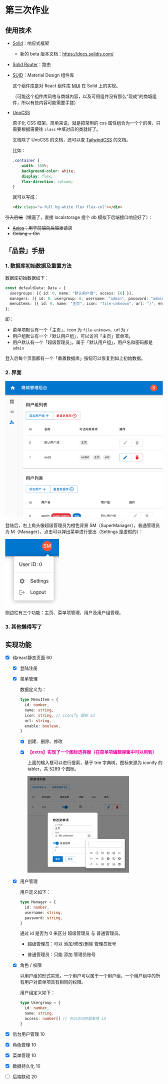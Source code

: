 # 第三次作业

## 使用技术

- [Solid](https://www.solidjs.com/)：响应式框架

    - 新的 beta 版本文档：https://docs.solidjs.com/

- [Solid Router](https://github.com/solidjs/solid-router)：路由

- [SUID](https://suid.io/)：Material Design 组件库

    这个组件库是对 React 组件库 [MUI](https://mui.com/core/) 在 Solid 上的实现。

    （可能这个组件库风格与商城内容，以及可用组件没有那么“现成”的商城组件，所以有些内容可能需要手搓）

- [UnoCSS](https://unocss.dev/)

    原子化 CSS 框架，简单来说，就是把常用的 css 属性组合为一个个的类，只需要根据需要往 `class` 中填对应的类就好了。

    文档除了 UnoCSS 的文档，还可以查 [TailwindCSS](https://tailwindcss.com/docs/installation) 的文档。

    比如：

    ```css
    .container {
        width: 100%;
        background-color: white;
        display: flex;
        flex-direction: column;
    }
    ```

    就可以写成：

    ```html
    <div class="w-full bg-white flex flex-col"></div>
    ```

<s>引入后端</s>（懒逼了，直接 localstorage 搓个 db 模拟下后端接口响应好了）：

- <s>[Axios](https://github.com/axios/axios)：用于前端向后端发请求</s>
- <s>Golang + Gin</s>

## 「品尝」手册

### 1. 数据库初始数据及重置方法

数据库初始数据如下：

```ts
const defaultData: Data = {
  usergroups: [{ id: 0, name: "默认用户组", access: [0] }],
  managers: [{ id: 0, usergroup: 0, username: "admin", password: "admin" }],
  menuItems: [{ id: 0, name: "主页", icon: "file-unknown", url: "/", enable: true }]
};
```

即：

- 菜单项默认有一个「主页」，icon 为 `file-unknown`，url 为 `/`
- 用户组默认有一个「默认用户组」，可以访问「主页」菜单项。
- 用户默认有一个「超级管理员」，属于「默认用户组」，用户名和密码都是 `admin`

登入后每个页面都有一个「重置数据库」按钮可以恢复到如上初始数据。

### 2. 界面

![image-20240601145958311](./assets/image-20240601145958311.png)

登陆后，右上角头像超级管理员为橙色背景 SM（SuperManager），普通管理员为 M（Manager），点击可以弹出菜单进行登出（Settings 是虚假的）：

![image-20240601150248928](./assets/image-20240601150248928.png)

侧边栏有三个功能：主页、菜单项管理、用户及用户组管理。

### 3. 其他懒得写了

## 实现功能

- [x] 纯react静态页面 60

    - [x] 登陆注册

    - [x] 菜单管理

        数据定义为：

        ```ts
        type MenuItem = {
          id: number,
          name: string,
          icon: string, // iconify 图标 id
          url: string,
          enable: boolean,
        }
        ```

        - [x] 创建、删除、修改
        - [x] **<font color="fuchisa">【extra】实现了一个图标选择器（在菜单项编辑弹窗中可以用到）</font>**

            上面的输入框可以进行搜索，基于 trie 字典树，图标来源为 iconify 的 tabler，共 5289 个图标。

            <img src="./assets/image-20240601112737209.png" alt="image-20240601112737209" style="zoom:50%;" />

    - [x] 用户管理

        用户定义如下：

        ```ts
        type Manager = {
          id: number,
          username: string,
          password: string,
        }
        ```

        通过 id 是否为 0 来区分 超级管理员 与 普通管理员。

        - 超级管理员：可以 添加/修改/删除 管理员账号

        - 普通管理员：只能 添加 管理员账号

    - [x] 角色 / 权限

        以用户组的形式实现，一个用户可以属于一个用户组，一个用户组中的所有用户对菜单项具有相同的权限。

        用户组定义如下：

        ```ts
        type Usergroup = {
          id: number,
          name: string,
          access: number[] // 可以访问的菜单项 id
        }
        ```

- [x] 后台用户管理 10

- [x] 角色管理 10

- [x] 菜单管理 10

- [x] 数据持久化 10

- [ ] 后端联动 20